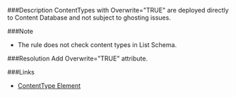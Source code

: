 ﻿<properties 
	pageTitle="RESP515204: Consider Overwrite='TRUE' for content types" 
    pageName="resp515204"
    parentPageId="xml"
/>

###Description
ContentTypes with Overwrite="TRUE" are deployed directly to Content Database and not subject to ghosting issues.

###Note
- The rule does not check content types in List Schema.

###Resolution
Add Overwrite="TRUE" attribute.

###Links
- [ContentType Element](http://msdn.microsoft.com/en-us/library/office/aa544268(v=office.14).aspx)